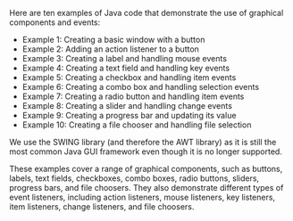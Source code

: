 Here are ten examples of Java code that demonstrate the use of graphical components and events:

- Example 1: Creating a basic window with a button
- Example 2: Adding an action listener to a button
- Example 3: Creating a label and handling mouse events
- Example 4: Creating a text field and handling key events
- Example 5: Creating a checkbox and handling item events
- Example 6: Creating a combo box and handling selection events
- Example 7: Creating a radio button and handling item events
- Example 8: Creating a slider and handling change events
- Example 9: Creating a progress bar and updating its value
- Example 10: Creating a file chooser and handling file selection

We use the SWING library (and therefore the AWT library) as it is still the most common Java GUI framework even though it is no longer supported.

These examples cover a range of graphical components, such as buttons, labels, text fields, checkboxes, combo boxes, radio buttons, sliders, progress bars, and file choosers. They also demonstrate different types of event listeners, including action listeners, mouse listeners, key listeners, item listeners, change listeners, and file choosers.
